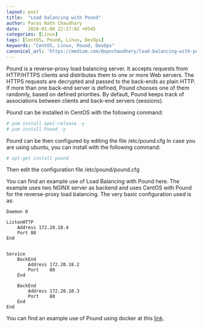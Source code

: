 ```yaml
---
layout: post
title:  "Load balancing with Pound"
author: Paras Nath Chaudhary
date:   2020-01-08 22:17:02 +0545
categories: [Linux]
tags: [CentOS, Pound, Linux, DevOps]
keywords: "CentOS, Linux, Pound, DevOps"
canonical_url: 'https://medium.com/@opnchaudhary/load-balancing-with-pound-f8576ad7e222'
---
```

Pound is a reverse-proxy load balancing server. It accepts requests from HTTP/HTTPS clients and distributes them to one or more Web servers. The HTTPS requests are decrypted and passed to the back-ends as plain HTTP.<!--more-->
If more than one back-end server is defined, Pound chooses one of them randomly, based on defined priorities. By default, Pound keeps track of associations between clients and back-end servers (sessions).

Pound can be installed in CentOS with the following command:
```bash
# yum install epel-release -y
# yum install Pound -y
```

Pound can be then configured by editing the file /etc/pound.cfg
In case you are using ubuntu, you can install with the following command:

```bash
# apt-get install pound
```

Then edit the configuration file /etc/pound/pound.cfg

You can find an example use of Load Balancing with Pound here. The example uses two NGINX server as backend and uses CentOS with Pound for the reverse-proxy load balancing. The very basic configuration used is as:
```
Daemon 0

ListenHTTP
    Address 172.20.18.4
    Port 80
End


Service
    BackEnd
        Address 172.20.18.2
        Port    80
    End

    BackEnd
        Address 172.20.18.3
        Port    80
    End
End
```
You can find an example use of Pound using docker at this [link](https://bitbucket.org/opnchaudhary/load-balancing-with-pound/src/master/).
